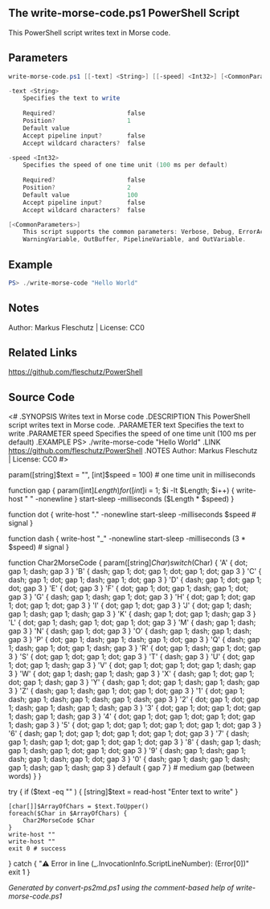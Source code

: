## The write-morse-code.ps1 PowerShell Script

This PowerShell script writes text in Morse code.

## Parameters
```powershell
write-morse-code.ps1 [[-text] <String>] [[-speed] <Int32>] [<CommonParameters>]

-text <String>
    Specifies the text to write
    
    Required?                    false
    Position?                    1
    Default value                
    Accept pipeline input?       false
    Accept wildcard characters?  false

-speed <Int32>
    Specifies the speed of one time unit (100 ms per default)
    
    Required?                    false
    Position?                    2
    Default value                100
    Accept pipeline input?       false
    Accept wildcard characters?  false

[<CommonParameters>]
    This script supports the common parameters: Verbose, Debug, ErrorAction, ErrorVariable, WarningAction, 
    WarningVariable, OutBuffer, PipelineVariable, and OutVariable.
```

## Example
```powershell
PS> ./write-morse-code "Hello World"

```

## Notes
Author: Markus Fleschutz | License: CC0

## Related Links
https://github.com/fleschutz/PowerShell

## Source Code
<#
.SYNOPSIS
	Writes text in Morse code
.DESCRIPTION
	This PowerShell script writes text in Morse code.
.PARAMETER text
	Specifies the text to write
.PARAMETER speed
	Specifies the speed of one time unit (100 ms per default)
.EXAMPLE
	PS> ./write-morse-code "Hello World"
.LINK
	https://github.com/fleschutz/PowerShell
.NOTES
	Author: Markus Fleschutz | License: CC0
#>

param([string]$text = "", [int]$speed = 100) # one time unit in milliseconds

function gap { param([int]$Length)
	for ([int]$i = 1; $i -lt $Length; $i++) {
		write-host " " -nonewline
	}
	start-sleep -milliseconds ($Length * $speed)
}

function dot {
	write-host "." -nonewline
	start-sleep -milliseconds $speed # signal
}

function dash {
	write-host "_" -nonewline
	start-sleep -milliseconds (3 * $speed) # signal
}

function Char2MorseCode { param([string]$Char)
	switch($Char) {
	'A' { dot; gap 1; dash; gap 3 }
	'B' { dash; gap 1; dot; gap 1; dot; gap 1; dot; gap 3 }
	'C' { dash; gap 1; dot; gap 1; dash; gap 1; dot; gap 3 }
	'D' { dash; gap 1; dot; gap 1; dot; gap 3 }
	'E' { dot; gap 3 }
	'F' { dot; gap 1; dot; gap 1; dash; gap 1; dot; gap 3 }
	'G' { dash; gap 1; dash; gap 1; dot; gap 3 }
	'H' { dot; gap 1; dot; gap 1; dot; gap 1; dot; gap 3 }
	'I' { dot; gap 1; dot; gap 3 }
	'J' { dot; gap 1; dash; gap 1; dash; gap 1; dash; gap 3 }
	'K' { dash; gap 1; dot; gap 1; dash; gap 3 }
	'L' { dot; gap 1; dash; gap 1; dot; gap 1; dot; gap 3 }
	'M' { dash; gap 1; dash; gap 3 }
	'N' { dash; gap 1; dot; gap 3 }
	'O' { dash; gap 1; dash; gap 1; dash; gap 3 }
	'P' { dot; gap 1; dash; gap 1; dash; gap 1; dot; gap 3 }
	'Q' { dash; gap 1; dash; gap 1; dot; gap 1; dash; gap 3 }
	'R' { dot; gap 1; dash; gap 1; dot; gap 3 }
	'S' { dot; gap 1; dot; gap 1; dot; gap 3 }
	'T' { dash; gap 3 }
	'U' { dot; gap 1; dot; gap 1; dash; gap 3 }
	'V' { dot; gap 1; dot; gap 1; dot; gap 1; dash; gap 3 }
	'W' { dot; gap 1; dash; gap 1; dash; gap 3 }
	'X' { dash; gap 1; dot; gap 1; dot; gap 1; dash; gap 3 }
	'Y' { dash; gap 1; dot; gap 1; dash; gap 1; dash; gap 3 }
	'Z' { dash; gap 1; dash; gap 1; dot; gap 1; dot; gap 3 }
	'1' { dot; gap 1; dash; gap 1; dash; gap 1; dash; gap 1; dash; gap 3 }
	'2' { dot; gap 1; dot; gap 1; dash; gap 1; dash; gap 1; dash; gap 3 }
	'3' { dot; gap 1; dot; gap 1; dot; gap 1; dash; gap 1; dash; gap 3 }
	'4' { dot; gap 1; dot; gap 1; dot; gap 1; dot; gap 1; dash; gap 3 }
	'5' { dot; gap 1; dot; gap 1; dot; gap 1; dot; gap 1; dot; gap 3 }
	'6' { dash; gap 1; dot; gap 1; dot; gap 1; dot; gap 1; dot; gap 3 }
	'7' { dash; gap 1; dash; gap 1; dot; gap 1; dot; gap 1; dot; gap 3 }
	'8' { dash; gap 1; dash; gap 1; dash; gap 1; dot; gap 1; dot; gap 3 }
	'9' { dash; gap 1; dash; gap 1; dash; gap 1; dash; gap 1; dot; gap 3 }
	'0' { dash; gap 1; dash; gap 1; dash; gap 1; dash; gap 1; dash; gap 3 }
	default { gap 7 } # medium gap (between words)
	}
}

try {
	if ($text -eq "" ) { [string]$text = read-host "Enter text to write" }

	[char[]]$ArrayOfChars = $text.ToUpper()
	foreach($Char in $ArrayOfChars) {
		Char2MorseCode $Char 
	}
	write-host ""
	write-host ""
	exit 0 # success
} catch {
	"⚠️ Error in line $($_.InvocationInfo.ScriptLineNumber): $($Error[0])"
	exit 1
}

*Generated by convert-ps2md.ps1 using the comment-based help of write-morse-code.ps1*
